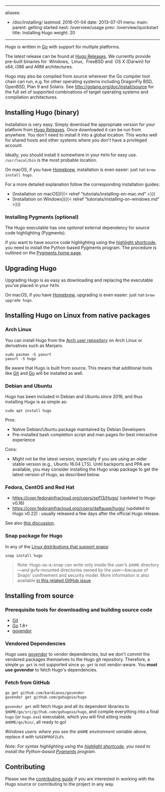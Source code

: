 
---
aliases:
- /doc/installing/
lastmod: 2016-01-04
date: 2013-07-01
menu:
  main:
    parent: getting started
next: /overview/usage
prev: /overview/quickstart
title: Installing Hugo
weight: 20
---

Hugo is written in [Go][] with support for multiple platforms.

The latest release can be found at [Hugo Releases](https://github.com/gohugoio/hugo/releases).
We currently provide pre-built binaries for
<i class="fa fa-windows"></i>&nbsp;Windows,
<i class="fa fa-linux"></i>&nbsp;Linux,
<i class="fa freebsd-19px"></i>&nbsp;FreeBSD
and <i class="fa fa-apple"></i>&nbsp;OS&nbsp;X (Darwin)
for x64, i386 and ARM architectures.

Hugo may also be compiled from source wherever the Go compiler tool chain can run, e.g. for other operating systems including DragonFly BSD, OpenBSD, Plan&nbsp;9 and Solaris.  See http://golang.org/doc/install/source for the full set of supported combinations of target operating systems and compilation architectures.

## Installing Hugo (binary)

Installation is very easy. Simply download the appropriate version for your
platform from [Hugo Releases](https://github.com/gohugoio/hugo/releases).
Once downloaded it can be run from anywhere. You don't need to install
it into a global location. This works well for shared hosts and other systems
where you don't have a privileged account.

Ideally, you should install it somewhere in your `PATH` for easy use.
`/usr/local/bin` is the most probable location.

On macOS, if you have [Homebrew](http://brew.sh/), installation is even
easier: just run `brew install hugo`.

For a more detailed explanation follow the corresponding installation guides:

- [Installation on macOS]({{< relref "tutorials/installing-on-mac.md" >}})
- [Installation on Windows]({{< relref "tutorials/installing-on-windows.md" >}})

### Installing Pygments (optional)

The Hugo executable has one *optional* external dependency for source code highlighting (Pygments).

If you want to have source code highlighting using the [highlight shortcode](/extras/highlighting/),
you need to install the Python-based Pygments program. The procedure is outlined on the [Pygments home page](http://pygments.org/).

## Upgrading Hugo

Upgrading Hugo is as easy as downloading and replacing the executable you’ve
placed in your `PATH`.

On macOS, if you have [Homebrew](http://brew.sh/), upgrading is even
easier: just run `brew upgrade hugo`.

## Installing Hugo on Linux from native packages

### Arch Linux

You can install Hugo from the [Arch user repository](https://aur.archlinux.org/) on Arch Linux or derivatives such as Manjaro.

    sudo pacman -S yaourt
    yaourt -S hugo

Be aware that Hugo is built from source. This means that additional tools like [Git](https://git-scm.com/) and [Go](https://golang.org/doc/install) will be installed as well.

### Debian and Ubuntu

Hugo has been included in Debian and Ubuntu since 2016, and thus installing Hugo is as simple as:

    sudo apt install hugo

Pros:

* Native Debian/Ubuntu package maintained by Debian Developers
* Pre-installed bash completion script and man pages for best interactive experience

Cons:

* Might not be the latest version, especially if you are using an older stable version (e.g., Ubuntu 16.04&nbsp;LTS).
  Until backports and PPA are available, you may consider installing the Hugo snap package to get the latest version of Hugo, as described below.

### Fedora, CentOS and Red Hat

* https://copr.fedorainfracloud.org/coprs/spf13/Hugo/ (updated to Hugo v0.16)
* https://copr.fedorainfracloud.org/coprs/daftaupe/hugo/ (updated to Hugo v0.22) : usually released a few days after the official Hugo release.

See also [this discussion](https://discuss.gohugo.io/t/solved-fedora-copr-repository-out-of-service/2491).

### Snap package for Hugo

In any of the [Linux distributions that support snaps](http://snapcraft.io/docs/core/install):

    snap install hugo

> Note: Hugo-as-a-snap can write only inside the user’s `$HOME` directory—and gvfs-mounted directories owned by the user—because of Snaps’ confinement and security model.
> More information is also available [in this related GitHub issue](https://github.com/gohugoio/hugo/issues/3143).

## Installing from source

### Prerequisite tools for downloading and building source code

* [Git](http://git-scm.com/)
* [Go][] 1.8+
* [govendor][]

### Vendored Dependencies

Hugo uses [govendor][] to vendor dependencies, but we don't commit the vendored packages themselves to the Hugo git repository.
Therefore, a simple `go get` is not supported since `go get` is not vendor-aware.
You **must use govendor** to fetch Hugo's dependencies.

### Fetch from GitHub

    go get github.com/kardianos/govendor
    govendor get github.com/gohugoio/hugo

`govendor get` will fetch Hugo and all its dependent libraries to
`$HOME/go/src/github.com/gohugoio/hugo`, and compile everything into a final `hugo`
(or `hugo.exe`) executable, which you will find sitting inside
`$HOME/go/bin/`, all ready to go!

*Windows users: where you see the `$HOME` environment variable above, replace it with `%USERPROFILE%`.*


*Note: For syntax highlighting using the [highlight shortcode](/extras/highlighting/),
you need to install the Python-based [Pygments](http://pygments.org/) program.*

## Contributing

Please see the [contributing guide](/doc/contributing/) if you are interested in
working with the Hugo source or contributing to the project in any way.

[Go]: http://golang.org/
[govendor]: https://github.com/kardianos/govendor
